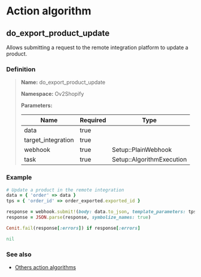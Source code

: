 # Action algorithm

## do_export_product_update

Allows submitting a request to the remote integration platform to update a product.
    
### Definition

> **Name:** do_export_product_update
> 
> **Namespace:** Ov2Shopify
>
> **Parameters:**
> 
> | Name | Required | Type |
> | --- | --- | --- |
> | data | true |  |
> | target_integration | true |  |
> | webhook | true | Setup::PlainWebhook |
> | task | true | Setup::AlgorithmExecution |

### Example
```ruby
# Update a product in the remote integration
data = { 'order' => data }
tps = { 'order_id' => order_exported.exported_id }

response = webhook.submit!(body: data.to_json, template_parameters: tps)
response = JSON.parse(response, symbolize_names: true)

Cenit.fail(response[:errors]) if response[:errors]

nil
```

### See also
* [Others action algorithms](overview?id=do_export_product_update)